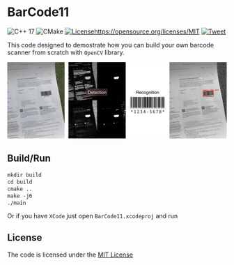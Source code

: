# BarCode11

![C++ 17](https://img.shields.io/badge/C++-17-blue.svg?style=flat&logo=c%2B%2B)
![CMake](https://img.shields.io/badge/CMakeLists-YES-orange.svg)
[![License](https://img.shields.io/badge/License-MIT-brightgreen.svg)](./License)https://opensource.org/licenses/MIT
[![Tweet](https://img.shields.io/twitter/url/http/shields.io.svg?style=social)](https://twitter.com/intent/tweet?text=Cool%20example%20how%20to%20build%20you%20own%20BarCode%20scanner&url=https://github.com/RoadAR/Tutor_BarCode11)

This code designed to demostrate how you can build your own barcode scanner from scratch with `OpenCV` library.

<img src="images_readme/bar_code_recognition.jpg">

## Build/Run

```
mkdir build
cd build
cmake ..
make -j6
./main
```

Or if you have `XCode` just open `BarCode11.xcodeproj` and run

## License

The code is licensed under the [MIT License](https://opensource.org/licenses/MIT)
